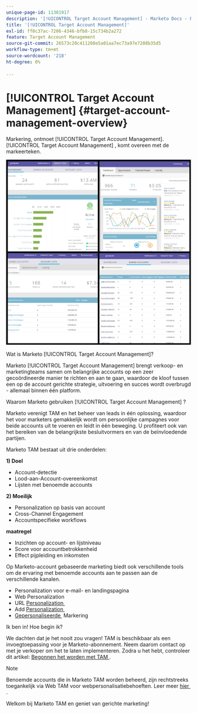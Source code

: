 ```yaml
---
unique-page-id: 11381917
description: '[!UICONTROL Target Account Management] - Marketo Docs - Productdocumentatie'
title: '[!UICONTROL Target Account Management]'
exl-id: ff0c37ac-7206-4346-bfb8-15c734b2a272
feature: Target Account Management
source-git-commit: 26573c20c411208e5a01aa7ec73a97e7208b35d5
workflow-type: tm+mt
source-wordcount: '218'
ht-degree: 0%

---
```


# [!UICONTROL Target Account Management] {#target-account-management-overview}

Markering, ontmoet [!UICONTROL Target Account Management]. [!UICONTROL Target Account Management] , komt overeen met de markeerteken.

![](assets/photo-collage.png)

Wat is Marketo [!UICONTROL Target Account Management]?

Marketo [!UICONTROL Target Account Management] brengt verkoop- en marketingteams samen om belangrijke accounts op een zeer gecoördineerde manier te richten en aan te gaan, waardoor de kloof tussen een op de account gerichte strategie, uitvoering en succes wordt overbrugd - allemaal binnen één platform.

Waarom Marketo gebruiken [!UICONTROL Target Account Management] ?

Marketo verenigt TAM en het beheer van leads in één oplossing, waardoor het voor marketers gemakkelijk wordt om persoonlijke campagnes voor beide accounts uit te voeren en leidt in één beweging. U profiteert ook van het bereiken van de belangrijkste besluitvormers en van de beïnvloedende partijen.

Marketo TAM bestaat uit drie onderdelen:

**1) Doel**

* Account-detectie
* Lood-aan-Account-overeenkomst
* Lijsten met benoemde accounts

**2) Moeilijk**

* Personalization op basis van account
* Cross-Channel Engagement
* Accountspecifieke workflows

**maatregel**

* Inzichten op account- en lijstniveau
* Score voor accountbetrokkenheid
* Effect pijpleiding en inkomsten

Op Marketo-account gebaseerde marketing biedt ook verschillende tools om de ervaring met benoemde accounts aan te passen aan de verschillende kanalen.

* Personalization voor e-mail- en landingspagina
* Web Personalization
* URL [&#x200B; Personalization &#x200B;](/help/marketo/product-docs/demand-generation/landing-pages/personalizing-landing-pages/enable-personalized-urls-for-your-account.md)
* Add [&#x200B; Personalization &#x200B;](/help/marketo/product-docs/demand-generation/facebook/create-a-custom-audience-in-facebook.md)
* [&#x200B; Gepersonaliseerde &#x200B;](/help/marketo/product-docs/web-personalization/website-retargeting/retargeting-with-web-personalization-data.md) Markering

Ik ben in! Hoe begin ik?

We dachten dat je het nooit zou vragen! TAM is beschikbaar als een invoegtoepassing voor je Marketo-abonnement. Neem daarom contact op met je verkoper om het te laten implementeren. Zodra u het hebt, controleer dit artikel: [&#x200B; Begonnen het worden met TAM &#x200B;](/help/marketo/product-docs/target-account-management/setup-tam/getting-started-with-tam.md).

>[!NOTE]
>
>Benoemde accounts die in Marketo TAM worden beheerd, zijn rechtstreeks toegankelijk via Web TAM voor webpersonalisatiebehoeften. Leer meer [&#x200B; hier &#x200B;](/help/marketo/product-docs/web-personalization/account-based-web-marketing/account-based-web-marketing-with-tam.md).

Welkom bij Marketo TAM en geniet van gerichte marketing!
